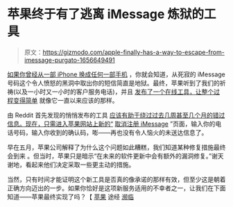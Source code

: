 # 苹果终于有了逃离 iMessage 炼狱的工具

> 原文：<https://gizmodo.com/apple-finally-has-a-way-to-escape-from-imessage-purgato-1656649491>

[如果你曾经从一部 iPhone 换成任何一部手机](http://gizmodo.com/when-apple-damns-your-texts-to-imessage-purgatory-1575937398) ，你就会知道，从死寂的 iMessage 号码这个令人愤怒的黑洞中取出你的短信简直是地狱。最终，苹果听到了我们的祈祷(以及一小时又一小时的客户服务电话)，并且 [发布了一个在线工具，让整个过程变得简单](https://selfsolve.apple.com/deregister-imessage) 就像它一直以来应该的那样。



由 Reddit 首先发现的悄悄发布的工具 [应该有助于绕过过去几周甚至几个月的错过信息。现在，只需进入苹果网站上新的“](http://www.reddit.com/r/apple/comments/2lssd2/apple_just_released_a_tool_for_you_to_deregister/) [取消注册 iMessage](https://selfsolve.apple.com/deregister-imessage) ”页面，输入你的电话号码，输入你收到的确认码，嘭——再也没有令人恼火的未送达信息了。

早在五月，苹果公司解释了为什么这个问题如此糟糕，我们知道某种修复措施最终会到来 。但当时，苹果只是暗示“在未来的软件更新中会有额外的漏洞修复。”谢天谢地，看起来他们决定采取一些更主动的措施。

当然，只有时间才能证明这个新工具是否真的像承诺的那样有效，但至少这是朝着正确方向迈出的一步。如果你恰好是这项新服务适用的不幸者之一，让我们在下面知道——苹果最终实现了吗？【 [苹果](https://selfsolve.apple.com/deregister-imessage) 途经 [濒临](http://www.theverge.com/2014/11/9/7183507/apple-tool-deregister-imessage-phone-numbers-released)